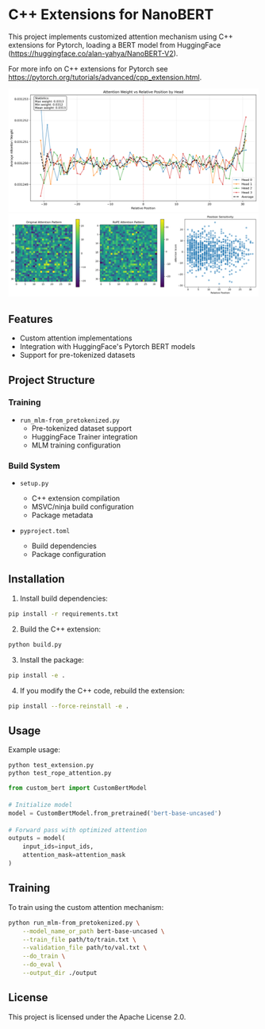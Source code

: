 # C++ Extensions for NanoBERT

This project implements customized attention mechanism using C++ extensions for Pytorch, loading a BERT model from HuggingFace (https://huggingface.co/alan-yahya/NanoBERT-V2).

For more info on C++ extensions for Pytorch see https://pytorch.org/tutorials/advanced/cpp_extension.html.

![Weighting for RoPE embeddings](./position_sensitivity.png)
![Comparison of attention for RoPE and default position embeddings](./rope_analysis.png)

## Features

- Custom attention implementations
- Integration with HuggingFace's Pytorch BERT models
- Support for pre-tokenized datasets

## Project Structure

### Training
- `run_mlm-from_pretokenized.py`
  - Pre-tokenized dataset support
  - HuggingFace Trainer integration
  - MLM training configuration

### Build System
- `setup.py`
  - C++ extension compilation
  - MSVC/ninja build configuration
  - Package metadata

- `pyproject.toml`
  - Build dependencies
  - Package configuration

## Installation

1. Install build dependencies:
```bash
pip install -r requirements.txt
```

2. Build the C++ extension:
```bash
python build.py
```

3. Install the package:
```bash
pip install -e .
```

4. If you modify the C++ code, rebuild the extension:
```bash
pip install --force-reinstall -e .
```

## Usage

Example usage:

```
python test_extension.py
python test_rope_attention.py
```

```python
from custom_bert import CustomBertModel

# Initialize model
model = CustomBertModel.from_pretrained('bert-base-uncased')

# Forward pass with optimized attention
outputs = model(
    input_ids=input_ids,
    attention_mask=attention_mask
)
```

## Training

To train using the custom attention mechanism:

```bash
python run_mlm-from_pretokenized.py \
    --model_name_or_path bert-base-uncased \
    --train_file path/to/train.txt \
    --validation_file path/to/val.txt \
    --do_train \
    --do_eval \
    --output_dir ./output
```

## License

This project is licensed under the Apache License 2.0.
